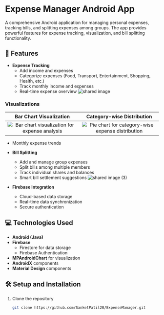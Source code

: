 # Expense Manager Android App

A comprehensive Android application for managing personal expenses, tracking bills, and splitting expenses among groups. The app provides powerful features for expense tracking, visualization, and bill splitting functionality.

## 🚀 Features

- **Expense Tracking**
  - Add income and expenses
  - Categorize expenses (Food, Transport, Entertainment, Shopping, Health, etc.)
  - Track monthly income and expenses
  - Real-time expense overview
 ![shared image](https://github.com/user-attachments/assets/ca7a727f-3d1d-4fa1-b8c7-13633bf02f23)

### Visualizations

| Bar Chart Visualization | Category-wise Distribution |
| :---: | :---: |
| ![Bar chart visualization for expense analysis](https://github.com/user-attachments/assets/23cc1b55-0eae-409f-88b4-dbb8bef349de) | ![Pie chart for category-wise expense distribution](https://github.com/user-attachments/assets/5c41b90b-568f-42b4-aa08-81668f331ec7) |

*   Monthly expense trends



- **Bill Splitting**
  - Add and manage group expenses
  - Split bills among multiple members
  - Track individual shares and balances
  - Smart bill settlement suggestions
![shared image (3)](https://github.com/user-attachments/assets/6c85beeb-50bb-4a97-adbd-7b72de103543)


- **Firebase Integration**
  - Cloud-based data storage
  - Real-time data synchronization
  - Secure authentication

## 💻 Technologies Used

- **Android (Java)**
- **Firebase**
  - Firestore for data storage
  - Firebase Authentication
- **MPAndroidChart** for visualization
- **AndroidX** components
- **Material Design** components


## 🛠️ Setup and Installation

1. Clone the repository
   ```bash
   git clone https://github.com/SanketPatil20/ExpenseManager.git
